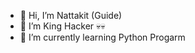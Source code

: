 - 👋 Hi, I’m Nattakit (Guide)
- 👀 I’m King Hacker 💀💀
- 🌱 I’m currently learning Python Progarm


<!---
Nattakit2547/Nattakit2547 is a ✨ special ✨ repository because its `README.md` (this file) appears on your GitHub profile.
You can click the Preview link to take a look at your changes.
--->
